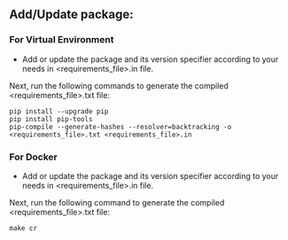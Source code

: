 ## Add/Update package:

### For Virtual Environment
- Add or update the package and its version specifier according to your needs in <requirements_file>.in file.

Next, run the following commands to generate the compiled <requirements_file>.txt file:
```
pip install --upgrade pip
pip install pip-tools
pip-compile --generate-hashes --resolver=backtracking -o <requirements_file>.txt <requirements_file>.in
```

### For Docker
- Add or update the package and its version specifier according to your needs in <requirements_file>.in file.

Next, run the following command to generate the compiled <requirements_file>.txt file:
```
make cr
```